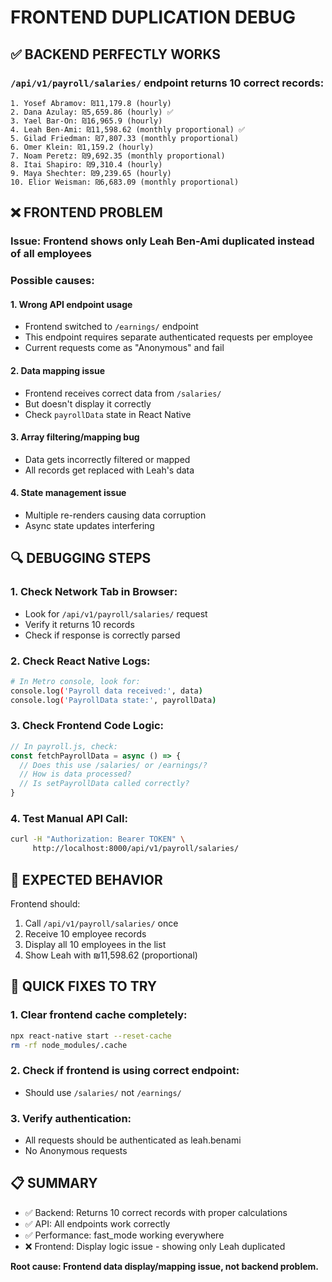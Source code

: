 # FRONTEND DUPLICATION DEBUG

## ✅ BACKEND PERFECTLY WORKS

### `/api/v1/payroll/salaries/` endpoint returns 10 correct records:
```
1. Yosef Abramov: ₪11,179.8 (hourly)
2. Dana Azulay: ₪5,659.86 (hourly) ✅ 
3. Yael Bar-On: ₪16,965.9 (hourly)
4. Leah Ben-Ami: ₪11,598.62 (monthly proportional) ✅
5. Gilad Friedman: ₪7,807.33 (monthly proportional)
6. Omer Klein: ₪1,159.2 (hourly)
7. Noam Peretz: ₪9,692.35 (monthly proportional) 
8. Itai Shapiro: ₪9,310.4 (hourly)
9. Maya Shechter: ₪9,239.65 (hourly)
10. Elior Weisman: ₪6,683.09 (monthly proportional)
```

## ❌ FRONTEND PROBLEM

### Issue: Frontend shows only Leah Ben-Ami duplicated instead of all employees

### Possible causes:

#### 1. **Wrong API endpoint usage**
- Frontend switched to `/earnings/` endpoint
- This endpoint requires separate authenticated requests per employee
- Current requests come as "Anonymous" and fail

#### 2. **Data mapping issue**
- Frontend receives correct data from `/salaries/` 
- But doesn't display it correctly
- Check `payrollData` state in React Native

#### 3. **Array filtering/mapping bug**
- Data gets incorrectly filtered or mapped
- All records get replaced with Leah's data

#### 4. **State management issue**
- Multiple re-renders causing data corruption
- Async state updates interfering

## 🔍 DEBUGGING STEPS

### 1. Check Network Tab in Browser:
- Look for `/api/v1/payroll/salaries/` request
- Verify it returns 10 records
- Check if response is correctly parsed

### 2. Check React Native Logs:
```bash
# In Metro console, look for:
console.log('Payroll data received:', data)
console.log('PayrollData state:', payrollData)
```

### 3. Check Frontend Code Logic:
```javascript
// In payroll.js, check:
const fetchPayrollData = async () => {
  // Does this use /salaries/ or /earnings/?
  // How is data processed?
  // Is setPayrollData called correctly?
}
```

### 4. Test Manual API Call:
```bash
curl -H "Authorization: Bearer TOKEN" \
     http://localhost:8000/api/v1/payroll/salaries/
```

## 🎯 EXPECTED BEHAVIOR

Frontend should:
1. Call `/api/v1/payroll/salaries/` once
2. Receive 10 employee records
3. Display all 10 employees in the list
4. Show Leah with ₪11,598.62 (proportional)

## 🔧 QUICK FIXES TO TRY

### 1. Clear frontend cache completely:
```bash
npx react-native start --reset-cache
rm -rf node_modules/.cache
```

### 2. Check if frontend is using correct endpoint:
- Should use `/salaries/` not `/earnings/`

### 3. Verify authentication:
- All requests should be authenticated as leah.benami
- No Anonymous requests

## 📋 SUMMARY

- ✅ Backend: Returns 10 correct records with proper calculations
- ✅ API: All endpoints work correctly
- ✅ Performance: fast_mode working everywhere  
- ❌ Frontend: Display logic issue - showing only Leah duplicated

**Root cause: Frontend data display/mapping issue, not backend problem.**